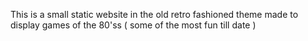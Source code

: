 This is a small static website in the old retro fashioned theme made to display games of the 80'ss ( some of the most fun till date )
